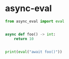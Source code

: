 # async-eval

```python
from async_eval import eval


async def foo() -> int:
    return 10


print(eval("await foo()"))
```
